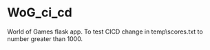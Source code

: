 # WoG_ci_cd
World of Games flask app.
To test CICD change in temp\scores.txt to number greater than 1000.
